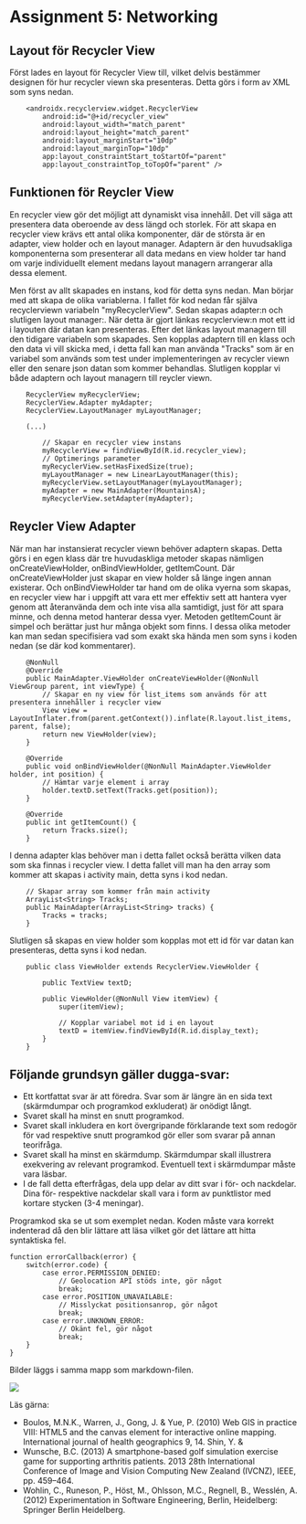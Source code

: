 
# Assignment 5: Networking

## Layout för Recycler View
Först lades en layout för Recycler View till, vilket delvis bestämmer designen för
hur recycler viewn ska presenteras. Detta görs i form av XML som syns nedan.
```
    <androidx.recyclerview.widget.RecyclerView
        android:id="@+id/recycler_view"
        android:layout_width="match_parent"
        android:layout_height="match_parent"
        android:layout_marginStart="10dp"
        android:layout_marginTop="10dp"
        app:layout_constraintStart_toStartOf="parent"
        app:layout_constraintTop_toTopOf="parent" />
```
## Funktionen för Reycler View
En recycler view gör det möjligt att dynamiskt visa innehåll. Det vill säga att presentera data
oberoende av dess längd och storlek. För att skapa en recycler view krävs ett antal olika komponenter,
där de största är en adapter, view holder och en layout manager. Adaptern är den huvudsakliga komponenterna som presenterar
all data medans en view holder tar hand om varje individuellt element medans layout managern arrangerar alla dessa element.

Men först av allt skapades en instans, kod för detta syns nedan.
Man börjar med att skapa de olika variablerna. I fallet för kod nedan
får själva recyclerviewn variabeln "myRecyclerView". Sedan skapas adapter:n och slutligen layout manager:.
När detta är gjort länkas recyclerview:n mot ett id i layouten där datan kan presenteras.
Efter det länkas layout managern till den tidigare variabeln som skapades. Sen kopplas adaptern till en klass
och den data vi vill skicka med, i detta fall kan man använda "Tracks" som är en variabel som används som test under implementeringen av recycler viewn eller den senare json datan som kommer behandlas.
Slutligen kopplar vi både adaptern och layout managern till reycler viewn.

```
    RecyclerView myRecyclerView;
    RecyclerView.Adapter myAdapter;
    RecyclerView.LayoutManager myLayoutManager;

    (...)

        // Skapar en recycler view instans
        myRecyclerView = findViewById(R.id.recycler_view);
        // Optimerings parameter
        myRecyclerView.setHasFixedSize(true);
        myLayoutManager = new LinearLayoutManager(this);
        myRecyclerView.setLayoutManager(myLayoutManager);
        myAdapter = new MainAdapter(MountainsA);
        myRecyclerView.setAdapter(myAdapter);

```
## Reycler View Adapter
När man har instansierat recycler viewn behöver adaptern skapas. Detta görs i en egen klass där
tre huvudaskliga metoder skapas nämligen onCreateViewHolder, onBindViewHolder, getItemCount. Där onCreateViewHolder just skapar
en view holder så länge ingen annan existerar. Och onBindViewHolder tar hand om de olika vyerna som skapas, en recycler view har i
uppgift att vara ett mer effektiv sett att hantera vyer genom att återanvända dem och inte visa alla samtidigt, just 
för att spara minne, och denna metod hanterar dessa vyer. Metoden getItemCount är simpel och berättar just hur många objekt som finns.
I dessa olika metoder kan man sedan specifisiera vad som exakt ska hända men som syns i koden nedan (se där kod kommentarer).

```
    @NonNull
    @Override
    public MainAdapter.ViewHolder onCreateViewHolder(@NonNull ViewGroup parent, int viewType) {
        // Skapar en ny view för list_items som används för att presentera innehåller i recycler view
        View view = LayoutInflater.from(parent.getContext()).inflate(R.layout.list_items, parent, false);
        return new ViewHolder(view);
    }

    @Override
    public void onBindViewHolder(@NonNull MainAdapter.ViewHolder holder, int position) {
        // Hämtar varje element i array
        holder.textD.setText(Tracks.get(position));
    }

    @Override
    public int getItemCount() {
        return Tracks.size();
    }
```

I denna adapter klas behöver man i detta fallet också berätta vilken data som ska finnas i recycler view. I detta fallet vill man
ha den array som kommer att skapas i activity main, detta syns i kod nedan.

````
    // Skapar array som kommer från main activity
    ArrayList<String> Tracks;
    public MainAdapter(ArrayList<String> tracks) {
        Tracks = tracks;
    }
````

Slutligen så skapas en view holder som kopplas mot ett id för var datan kan presenteras, detta syns i kod nedan.

````
    public class ViewHolder extends RecyclerView.ViewHolder {

        public TextView textD;

        public ViewHolder(@NonNull View itemView) {
            super(itemView);

            // Kopplar variabel mot id i en layout
            textD = itemView.findViewById(R.id.display_text);
        }
    }
````



## Följande grundsyn gäller dugga-svar:

- Ett kortfattat svar är att föredra. Svar som är längre än en sida text (skärmdumpar och programkod exkluderat) är onödigt långt.
- Svaret skall ha minst en snutt programkod.
- Svaret skall inkludera en kort övergripande förklarande text som redogör för vad respektive snutt programkod gör eller som svarar på annan teorifråga.
- Svaret skall ha minst en skärmdump. Skärmdumpar skall illustrera exekvering av relevant programkod. Eventuell text i skärmdumpar måste vara läsbar.
- I de fall detta efterfrågas, dela upp delar av ditt svar i för- och nackdelar. Dina för- respektive nackdelar skall vara i form av punktlistor med kortare stycken (3-4 meningar).

Programkod ska se ut som exemplet nedan. Koden måste vara korrekt indenterad då den blir lättare att läsa vilket gör det lättare att hitta syntaktiska fel.

```
function errorCallback(error) {
    switch(error.code) {
        case error.PERMISSION_DENIED:
            // Geolocation API stöds inte, gör något
            break;
        case error.POSITION_UNAVAILABLE:
            // Misslyckat positionsanrop, gör något
            break;
        case error.UNKNOWN_ERROR:
            // Okänt fel, gör något
            break;
    }
}
```

Bilder läggs i samma mapp som markdown-filen.

![](android.png)

Läs gärna:

- Boulos, M.N.K., Warren, J., Gong, J. & Yue, P. (2010) Web GIS in practice VIII: HTML5 and the canvas element for interactive online mapping. International journal of health geographics 9, 14. Shin, Y. &
- Wunsche, B.C. (2013) A smartphone-based golf simulation exercise game for supporting arthritis patients. 2013 28th International Conference of Image and Vision Computing New Zealand (IVCNZ), IEEE, pp. 459–464.
- Wohlin, C., Runeson, P., Höst, M., Ohlsson, M.C., Regnell, B., Wesslén, A. (2012) Experimentation in Software Engineering, Berlin, Heidelberg: Springer Berlin Heidelberg.
